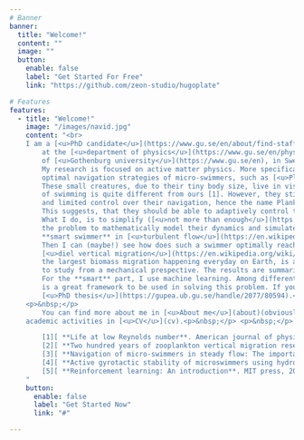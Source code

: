 ```yaml
---
# Banner
banner:
  title: "Welcome!"
  content: ""
  image: ""
  button:
    enable: false
    label: "Get Started For Free"
    link: "https://github.com/zeon-studio/hugoplate"

# Features
features:
  - title: "Welcome!"
    image: "/images/navid.jpg"
    content: "<br> 
	I am a [<u>PhD candidate</u>](https://www.gu.se/en/about/find-staff/sayednavidmousavi) 
        at the [<u>department of physics</u>](https://www.gu.se/en/physics) 
        of [<u>Gothenburg university</u>](https://www.gu.se/en), in Sweden.
        My research is focused on active matter physics. More specifically, I study the 
        optimal navigation strategies of micro-swimmers, such as [<u>Plankton</u>](https://en.wikipedia.org/wiki/Plankton) in complex flows. <br>
        These small creatures, due to their tiny body size, live in viscous fluid regime, and therefore their experience
        of swimming is quite different from ours [1]. However, they still have an amazing perception of their environment 
        and limited control over their navigation, hence the name Plankton (Plankton means drifter/wanderer).
        This suggests, that they should be able to adaptively control their navigation, in order to achieve different goals.<br>
        What I do, is to simplify ([<u>not more than enough</u>](https://en.wikipedia.org/wiki/Spherical_cow)!) 
        the problem to mathematically model their dynamics and simulate a somewhat
        **smart swimmer** in [<u>turbulent flow</u>](https://en.wikipedia.org/wiki/Turbulence).
        Then I can (maybe!) see how does such a swimmer optimally reach certain goals. For example, 
        [<u>diel vertical migration</u>](https://en.wikipedia.org/wiki/Diel_vertical_migration), which is claimed to be 
        the largest biomass migration happening everyday on Earth, is a long standing open question [2], that we tried
        to study from a mechanical prespective. The results are summarized in papers [3] and [4].   
        For the **smart** part, I use machine learning. Among different machine learning approaches, **reinforcement learning** [5]
        is a great framework to be used in solving this problem. If you are interested, you can read more in my 
        [<u>PhD thesis</u>](https://gupea.ub.gu.se/handle/2077/80594).<br>
	<p>&nbsp;</p>
        You can find more about me in [<u>About me</u>](about)(obviously!) and my 
	academic activities in [<u>CV</u>](cv).<p>&nbsp;</p> <p>&nbsp;</p> <hr>

        [1][ **Life at low Reynolds number**. American journal of physics 45.1 (1977): 3-11.](https://www.damtp.cam.ac.uk/user/gold/pdfs/purcell.pdf)<br>
        [2][ **Two hundred years of zooplankton vertical migration research**. Biological Reviews 96.4 (2021): 1547-1589.](https://onlinelibrary.wiley.com/doi/full/10.1111/brv.12715)<br>
        [3][ **Navigation of micro-swimmers in steady flow: The importance of symmetries**. Journal of Fluid Mechanics 932 (2022): A10](https://www.cambridge.org/core/journals/journal-of-fluid-mechanics/article/abs/navigation-of-microswimmers-in-steady-flow-the-importance-of-symmetries/D84491F84D6FDF2B485AB92F8AB79D8B)<br>
        [4][ **Active gyrotactic stability of microswimmers using hydromechanical signals**. Physical Review Fluids 7.1 (2022): 014311.](https://journals.aps.org/prfluids/abstract/10.1103/PhysRevFluids.7.014311)<br>
        [5][ **Reinforcement learning: An introduction**. MIT press, 2018.](https://www.andrew.cmu.edu/course/10-703/textbook/BartoSutt)<br>
    "
    button:
      enable: false
      label: "Get Started Now"
      link: "#"

---
```


